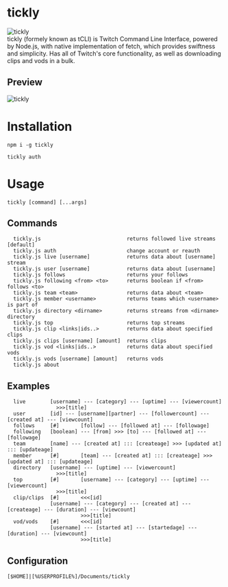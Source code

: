 # tickly
![tickly](../main/.github/logoLong.svg)<br>
tickly (formely known as tCLI) is Twitch Command Line Interface, powered by Node.js, with native implementation of fetch, which provides swiftness and simplicity. 
Has all of Twitch's core functionality, as well as downloading clips and vods in a bulk.
## Preview
![tickly](../main/.github/img/preview.png)
# Installation
```
npm i -g tickly
```
```
tickly auth
```
# Usage
```
tickly [command] [...args]
```
## Commands
```
  tickly.js                            returns followed live streams   [default]
  tickly.js auth                       change account or reauth
  tickly.js live [username]            returns data about [username] stream     
  tickly.js user [username]            returns data about [username]
  tickly.js follows                    returns your follows
  tickly.js following <from> <to>      returns boolean if <from> follows <to>   
  tickly.js team <team>                returns data about <team>
  tickly.js member <username>          returns teams which <username> is part of
  tickly.js directory <dirname>        returns streams from <dirname> directory 
  tickly.js top                        returns top streams
  tickly.js clip <links|ids..>         returns data about specified clips       
  tickly.js clips [username] [amount]  returns clips
  tickly.js vod <links|ids..>          returns data about specified vods        
  tickly.js vods [username] [amount]   returns vods
  tickly.js about
```
## Examples
```
  live        [username] --- [category] --- [uptime] --- [viewercount]
                >>>[title]
  user        [id] --- [username][partner] --- [followercount] --- [created at] --- [viewcount]
  follows     [#]       [follow] --- [followed at] --- [followage]
  following   [boolean] --- [from] >>> [to] --- [followed at] --- [followage]
  team        [name] --- [created at] ::: [createage] >>> [updated at] ::: [updateage]
  member      [#]       [team] --- [created at] ::: [createage] >>> [updated at] ::: [updateage]
  directory   [username] --- [uptime] --- [viewercount]
                >>>[title]
  top         [#]       [username] --- [category] --- [uptime] --- [viewercount]
                >>>[title]
  clip/clips  [#]       <<<[id]
              [username] --- [category] --- [created at] --- [createage] --- [duration] --- [viewcount]
                        >>>[title]
  vod/vods    [#]       <<<[id]
              [username] --- [started at] --- [startedage] --- [duration] --- [viewcount]
                        >>>[title]
```
## Configuration 
```
[$HOME]|[%USERPROFILE%]/Documents/tickly
```
